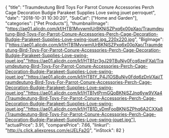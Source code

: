 {
	"title": "Traumdeutung Bird Toys For Parrot Conure Accessories Perch Cage Decoration Budgie Parakeet Supplies Love swing jouet perroquet",
	"date": "2018-10-31 10:30:20",
	"SubCat": ["Home and Garden"],
	"categories": ["Pet Products"],
	"thumbnailImage": "https://ae01.alicdn.com/kf/HTB1MvvwmIUrBKNjSZPxq6x00pXao/Traumdeutung-Bird-Toys-For-Parrot-Conure-Accessories-Perch-Cage-Decoration-Budgie-Parakeet-Supplies-Love-swing-jouet.jpg_220x220.jpg",
	"BigImage": ["https://ae01.alicdn.com/kf/HTB1MvvwmIUrBKNjSZPxq6x00pXao/Traumdeutung-Bird-Toys-For-Parrot-Conure-Accessories-Perch-Cage-Decoration-Budgie-Parakeet-Supplies-Love-swing-jouet.jpg","https://ae01.alicdn.com/kf/HTB1zr3gJ29TBuNjy0Fcq6zeiFXaI/Traumdeutung-Bird-Toys-For-Parrot-Conure-Accessories-Perch-Cage-Decoration-Budgie-Parakeet-Supplies-Love-swing-jouet.jpg","https://ae01.alicdn.com/kf/HTB1Y_P4J1OSBuNjy0Fdq6zDnVXaj/Traumdeutung-Bird-Toys-For-Parrot-Conure-Accessories-Perch-Cage-Decoration-Budgie-Parakeet-Supplies-Love-swing-jouet.jpg","https://ae01.alicdn.com/kf/HTB1ytPrmGQoBKNjSZJnq6yw9VXa4/Traumdeutung-Bird-Toys-For-Parrot-Conure-Accessories-Perch-Cage-Decoration-Budgie-Parakeet-Supplies-Love-swing-jouet.jpg","https://ae01.alicdn.com/kf/HTB1D_vDmFooBKNjSZPhq6A2CXXa8/Traumdeutung-Bird-Toys-For-Parrot-Conure-Accessories-Perch-Cage-Decoration-Budgie-Parakeet-Supplies-Love-swing-jouet.jpg"],
	"actualPrice": 3.91,
	"comparePrice": 7.66,
	"linkurl": "http://s.click.aliexpress.com/e/JELFa2G",
	"inStock": 82
}
